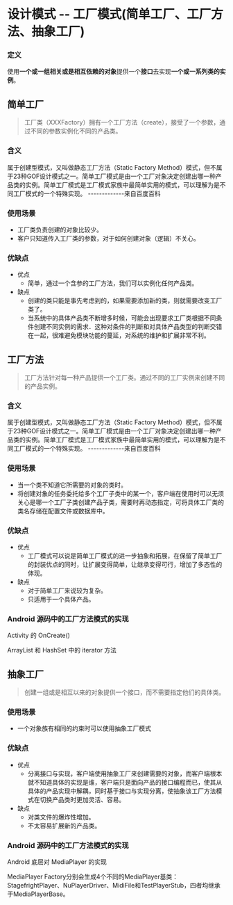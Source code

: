 # 设计模式 -- 工厂模式(简单工厂、工厂方法、抽象工厂)

### 定义

使用**一个或一组相关或是相互依赖的对象**提供一个**接口**去实现**一个或一系列类的实例**。

## 简单工厂

> 工厂类（XXXFactory）拥有一个工厂方法（create），接受了一个参数，通过不同的参数实例化不同的产品类。

### 含义

属于创建型模式，又叫做静态工厂方法（Static Factory Method）模式，但不属于23种GOF设计模式之一。简单工厂模式是由一个工厂对象决定创建出哪一种产品类的实例。简单工厂模式是工厂模式家族中最简单实用的模式，可以理解为是不同工厂模式的一个特殊实现。 -------------来自百度百科

### 使用场景

- 工厂类负责创建的对象比较少。
- 客户只知道传入工厂类的参数，对于如何创建对象（逻辑）不关心。

### 优缺点
- 优点
	- 简单，通过一个含参的工厂方法，我们可以实例化任何产品类。
- 缺点
	- 创建的类只能是事先考虑到的，如果需要添加新的类，则就需要改变工厂类了。
	- 当系统中的具体产品类不断增多时候，可能会出现要求工厂类根据不同条件创建不同实例的需求．这种对条件的判断和对具体产品类型的判断交错在一起，很难避免模块功能的蔓延，对系统的维护和扩展非常不利。

## 工厂方法

> 工厂方法针对每一种产品提供一个工厂类。通过不同的工厂实例来创建不同的产品实例。

### 含义

属于创建型模式，又叫做静态工厂方法（Static Factory Method）模式，但不属于23种GOF设计模式之一。简单工厂模式是由一个工厂对象决定创建出哪一种产品类的实例。简单工厂模式是工厂模式家族中最简单实用的模式，可以理解为是不同工厂模式的一个特殊实现。 -------------来自百度百科

### 使用场景

- 当一个类不知道它所需要的对象的类时。
- 将创建对象的任务委托给多个工厂子类中的某一个，客户端在使用时可以无须关心是哪一个工厂子类创建产品子类，需要时再动态指定，可将具体工厂类的类名存储在配置文件或数据库中。

### 优缺点
- 优点
	- 工厂模式可以说是简单工厂模式的进一步抽象和拓展，在保留了简单工厂的封装优点的同时，让扩展变得简单，让继承变得可行，增加了多态性的体现。
- 缺点
	- 对于简单工厂来说较为复杂。
	- 只适用于一个具体产品。

### Android 源码中的工厂方法模式的实现

Activity 的 OnCreate()

ArrayList 和 HashSet 中的 iterator 方法

## 抽象工厂

> 创建一组或是相互以来的对象提供一个接口，而不需要指定他们的具体类。

### 使用场景

- 一个对象族有相同的约束时可以使用抽象工厂模式

### 优缺点
- 优点
	- 分离接口与实现，客户端使用抽象工厂来创建需要的对象，而客户端根本就不知道具体的实现是谁，客户端只是面向产品的接口编程而已，使其从具体的产品实现中解耦，同时基于接口与实现分离，使抽象该工厂方法模式在切换产品类时更加灵活、容易。
- 缺点
	- 对类文件的爆炸性增加。
	- 不太容易扩展新的产品类。

### Android 源码中的工厂方法模式的实现

Android 底层对 MediaPlayer 的实现

MediaPlayer Factory分别会生成4个不同的MediaPlayer基类：StagefrightPlayer、NuPlayerDriver、MidiFile和TestPlayerStub，四者均继承于MediaPlayerBase。
